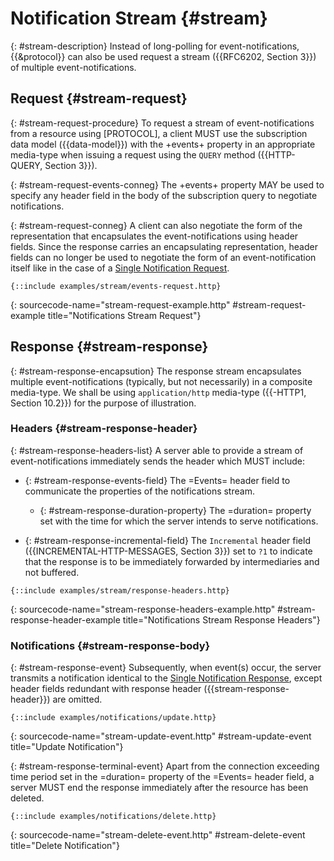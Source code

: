 # Notification Stream {#stream}

{: #stream-description}
Instead of long-polling for event-notifications, {{&protocol}} can also be used request a stream ({{RFC6202, Section 3}}) of multiple event-notifications.

## Request {#stream-request}

{: #stream-request-procedure}
To request a stream of event-notifications from a resource using [PROTOCOL], a client MUST use the subscription data model ({{data-model}}) with the +events+ property in an appropriate media-type when issuing a request using the `QUERY` method ({{HTTP-QUERY, Section 3}}).

{: #stream-request-events-conneg}
The +events+ property MAY be used to specify any header field in the body of the subscription query to negotiate notifications.

{: #stream-request-conneg}
A client can also negotiate the form of the representation that encapsulates the event-notifications using header fields. Since the response carries an encapsulating representation, header fields can no longer be used to negotiate the form of an event-notification itself like in the case of a [Single Notification Request](#single-notification-request).

~~~ http-message
{::include examples/stream/events-request.http}
~~~
{: sourcecode-name="stream-request-example.http" #stream-request-example title="Notifications Stream Request"}

## Response {#stream-response}

{: #stream-response-encapsution}
The response stream encapsulates multiple event-notifications (typically, but not necessarily) in a composite media-type. We shall be using `application/http` media-type ({{-HTTP1, Section 10.2}}) for the purpose of illustration.

### Headers {#stream-response-header}

{: #stream-response-headers-list}
A server able to provide a stream of event-notifications immediately sends the header which MUST include:

+ {: #stream-response-events-field}
The =Events= header field to communicate the properties of the notifications stream.

    + {: #stream-response-duration-property}
    The =duration= property set with the time for which the server intends to serve notifications.

+ {: #stream-response-incremental-field}
The `Incremental` header field ({{INCREMENTAL-HTTP-MESSAGES, Section 3}}) set to `?1` to indicate that the response is to be immediately forwarded by intermediaries and not buffered.

~~~ http-message
{::include examples/stream/response-headers.http}
~~~
{: sourcecode-name="stream-response-headers-example.http" #stream-response-header-example title="Notifications Stream Response Headers"}

### Notifications {#stream-response-body}

{: #stream-response-event}
Subsequently, when event(s) occur, the server transmits a notification identical to the [Single Notification Response](#single-notification-response), except header fields redundant with response header ({{stream-response-header}}) are omitted.

~~~ http-message
{::include examples/notifications/update.http}
~~~
{: sourcecode-name="stream-update-event.http" #stream-update-event title="Update Notification"}

{: #stream-response-terminal-event}
Apart from the connection exceeding time period set in the =duration= property of the =Events= header field, a server MUST end the response immediately after the resource has been deleted.

~~~ http-message
{::include examples/notifications/delete.http}
~~~
{: sourcecode-name="stream-delete-event.http" #stream-delete-event title="Delete Notification"}

